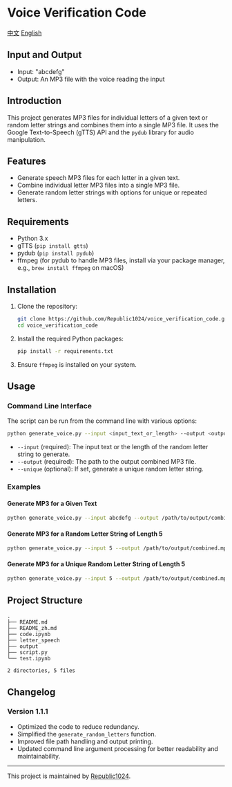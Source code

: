 # Voice Verification Code 

[中文](README_zh.md)
[English](README.md)

## Input and Output

- Input: "abcdefg"
- Output: An MP3 file with the voice reading the input

## Introduction

This project generates MP3 files for individual letters of a given text or random letter strings and combines them into a single MP3 file. It uses the Google Text-to-Speech (gTTS) API and the `pydub` library for audio manipulation.


## Features

- Generate speech MP3 files for each letter in a given text.
- Combine individual letter MP3 files into a single MP3 file.
- Generate random letter strings with options for unique or repeated letters.

## Requirements

- Python 3.x
- gTTS (`pip install gtts`)
- pydub (`pip install pydub`)
- ffmpeg (for pydub to handle MP3 files, install via your package manager, e.g., `brew install ffmpeg` on macOS)

## Installation

1. Clone the repository:
    ```sh
    git clone https://github.com/Republic1024/voice_verification_code.git
    cd voice_verification_code
    ```

2. Install the required Python packages:
    ```sh
    pip install -r requirements.txt
    ```

3. Ensure `ffmpeg` is installed on your system.

## Usage

### Command Line Interface

The script can be run from the command line with various options:

```sh
python generate_voice.py --input <input_text_or_length> --output <output_file> [--unique]
```

- `--input` (required): The input text or the length of the random letter string to generate.
- `--output` (required): The path to the output combined MP3 file.
- `--unique` (optional): If set, generate a unique random letter string.

### Examples

#### Generate MP3 for a Given Text

```sh
python generate_voice.py --input abcdefg --output /path/to/output/combined.mp3
```

#### Generate MP3 for a Random Letter String of Length 5

```sh
python generate_voice.py --input 5 --output /path/to/output/combined.mp3
```

#### Generate MP3 for a Unique Random Letter String of Length 5

```sh
python generate_voice.py --input 5 --output /path/to/output/combined.mp3 --unique
```

## Project Structure

```
.
├── README.md
├── README_zh.md
├── code.ipynb
├── letter_speech
├── output
├── script.py
└── test.ipynb

2 directories, 5 files
```

## Changelog

### Version 1.1.1

- Optimized the code to reduce redundancy.
- Simplified the `generate_random_letters` function.
- Improved file path handling and output printing.
- Updated command line argument processing for better readability and maintainability.

---

This project is maintained by [Republic1024](https://github.com/Republic1024).

